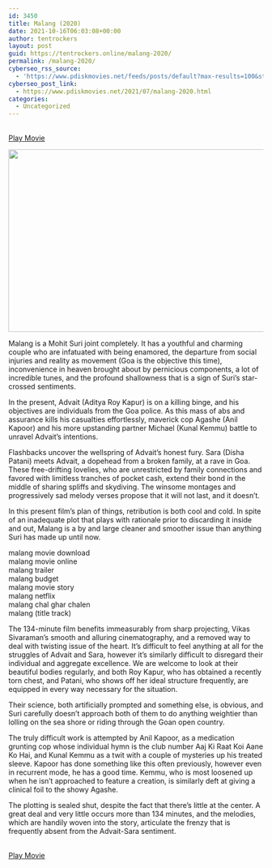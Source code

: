 ```yaml
---
id: 3450
title: Malang (2020)
date: 2021-10-16T06:03:08+00:00
author: tentrockers
layout: post
guid: https://tentrockers.online/malang-2020/
permalink: /malang-2020/
cyberseo_rss_source:
  - 'https://www.pdiskmovies.net/feeds/posts/default?max-results=100&start-index=1201'
cyberseo_post_link:
  - https://www.pdiskmovies.net/2021/07/malang-2020.html
categories:
  - Uncategorized
---
```

<a href="https://kuklink.com/1/bnYyZ2U5MDA1dGZl" onclick="window.open('https://kuklink.com/1/bnYyZ2U5MDA1dGZl','popup','width=600,height=600'); return false;" target="popup" rel="noopener"><br /> Play Movie<br /> </a>

<div class="separator">
  <a href="https://www.pdiskmovies.net/2021/07/j" target><img loading="lazy" border="0" data-original-height="506" data-original-width="900" height="360" src="https://1.bp.blogspot.com/-0Ia_juax2eY/YO600rHWoCI/AAAAAAAAY9w/6TAVFhRIvH8egz8QciUJ4IBpxiEUqjzBACLcBGAsYHQ/w640-h360/Malang%2B%25282020%2529.jpg" width="640" /></a>
</div>

<span>Malang is a Mohit Suri joint completely. It has a youthful and charming couple who are infatuated with being enamored, the departure from social injuries and reality as movement (Goa is the objective this time), inconvenience in heaven brought about by pernicious components, a lot of incredible tunes, and the profound shallowness that is a sign of Suri&#8217;s star-crossed sentiments.&nbsp;</span>

<span>In the present, Advait (Aditya Roy Kapur) is on a killing binge, and his objectives are individuals from the Goa police. As this mass of abs and assurance kills his casualties effortlessly, maverick cop Agashe (Anil Kapoor) and his more upstanding partner Michael (Kunal Kemmu) battle to unravel Advait&#8217;s intentions.&nbsp;</span>

<span>Flashbacks uncover the wellspring of Advait&#8217;s honest fury. Sara (Disha Patani) meets Advait, a dopehead from a broken family, at a rave in Goa. These free-drifting lovelies, who are unrestricted by family connections and favored with limitless tranches of pocket cash, extend their bond in the middle of sharing spliffs and skydiving. The winsome montages and progressively sad melody verses propose that it will not last, and it doesn&#8217;t.&nbsp;</span>

<span>In this present film&#8217;s plan of things, retribution is both cool and cold. In spite of an inadequate plot that plays with rationale prior to discarding it inside and out, Malang is a by and large cleaner and smoother issue than anything Suri has made up until now.&nbsp;</span>

<span>malang movie download<br />malang movie online<br />malang trailer<br />malang budget<br />malang movie story<br />malang netflix<br />malang chal ghar chalen<br />malang (title track)</span>

<span>The 134-minute film benefits immeasurably from sharp projecting, Vikas Sivaraman&#8217;s smooth and alluring cinematography, and a removed way to deal with twisting issue of the heart. It&#8217;s difficult to feel anything at all for the struggles of Advait and Sara, however it&#8217;s similarly difficult to disregard their individual and aggregate excellence. We are welcome to look at their beautiful bodies regularly, and both Roy Kapur, who has obtained a recently torn chest, and Patani, who shows off her ideal structure frequently, are equipped in every way necessary for the situation.&nbsp;</span>

<span>Their science, both artificially prompted and something else, is obvious, and Suri carefully doesn&#8217;t approach both of them to do anything weightier than lolling on the sea shore or riding through the Goan open country.&nbsp;</span>

<span>The truly difficult work is attempted by Anil Kapoor, as a medication grunting cop whose individual hymn is the club number Aaj Ki Raat Koi Aane Ko Hai, and Kunal Kemmu as a twit with a couple of mysteries up his treated sleeve. Kapoor has done something like this often previously, however even in recurrent mode, he has a good time. Kemmu, who is most loosened up when he isn&#8217;t approached to feature a creation, is similarly deft at giving a clinical foil to the showy Agashe.&nbsp;</span>

<span>The plotting is sealed shut, despite the fact that there&#8217;s little at the center. A great deal and very little occurs more than 134 minutes, and the melodies, which are handily woven into the story, articulate the frenzy that is frequently absent from the Advait-Sara sentiment.</span>

<a href="https://kuklink.com/1/bnYyZ2U5MDA1dGZl" onclick="window.open('https://kuklink.com/1/bnYyZ2U5MDA1dGZl','popup','width=600,height=600'); return false;" target="popup" rel="noopener"><br /> Play Movie<br /> </a>